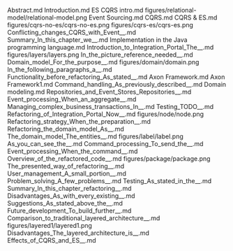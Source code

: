 Abstract.md
Introduction.md
ES CQRS intro.md
figures/relational-model/relational-model.png
Event Sourcing.md
CQRS.md
CQRS & ES.md
figures/cqrs-no-es/cqrs-no-es.png
figures/cqrs-es/cqrs-es.png
Conflicting_changes_CQRS_with_Event__.md
Summary_In_this_chapter_we__.md
Implementation in the Java programming language.md
Introduction_to_Integration_Portal_The__.md
figures/layers/layers.png
In_the_picture_reference_needed__.md
Domain_model_For_the_purpose__.md
figures/domain/domain.png
In_the_following_paragraphs_a__.md
Functionality_before_refactoring_As_stated__.md
Axon Framework.md
Axon Framework1.md
Command_handling_As_previously_described__.md
Domain modeling.md
Repositories_and_Event_Stores_Repositories__.md
Event_processing_When_an_aggregate__.md
Managing_complex_business_transactions_In__.md
Testing_TODO__.md
Refactoring_of_Integration_Portal_Now__.md
figures/node/node.png
Refactoring_strategy_When_the_preparation__.md
Refactoring_the_domain_model_As__.md
The_domain_model_The_entities__.md
figures/label/label.png
As_you_can_see_the__.md
Command_processing_To_send_the__.md
Event_processing_When_the_command__.md
Overview_of_the_refactored_code__.md
figures/package/package.png
The_presented_way_of_refactoring__.md
User_management_A_small_portion__.md
Problem_solving_A_few_problems__.md
Testing_As_stated_in_the__.md
Summary_In_this_chapter_refactoring__.md
Disadvantages_As_with_every_existing__.md
Suggestions_As_stated_above_the__.md
Future_development_To_build_further__.md
Comparison_to_traditional_layered_architecture__.md
figures/layered1/layered1.png
Disadvantages_The_layered_architecture_is__.md
Effects_of_CQRS_and_ES__.md
